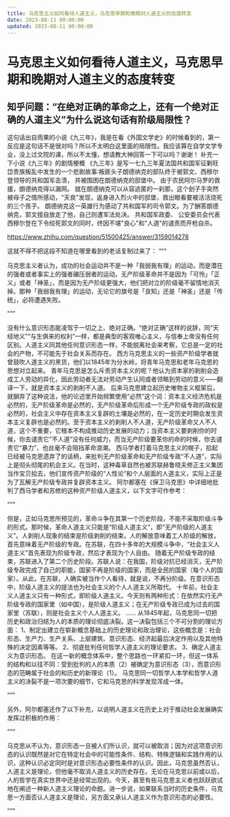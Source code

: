 ```yaml
---
title: 马克思主义如何看待人道主义，马克思早期和晚期对人道主义的态度转变
date: 2023-08-11 00:00:00
updated: 2023-08-11 00:00:00
---
```


# 马克思主义如何看待人道主义，马克思早期和晚期对人道主义的态度转变

## 知乎问题：“在绝对正确的革命之上，还有一个绝对正确的人道主义”为什么说这句话有阶级局限性？
这句话出自雨果的小说《九三年》，我是在看《外国文学史》的时候看到的，第一反应是这句话不是很对吗？所以不太明白这里面的局限性。我应该算在自学文学专业，没上过文院的课，所以不太懂，想请教大神回答一下可以吗？谢谢！
补充一下小说《九三年》的剧情梗概
《九三年》是写一七九三年夏法国共和国军征剿旺岱贵族叛乱中发生的一个悲剧故事∶叛匪头子朗德纳克的部队终于被郭文、西穆尔登领导的共和国军击溃， 并被围困在朗德纳克的邸堡中。 由于农民阿尔马罗的救援，朗德纳克得以漏网。
就在朗德纳克可以从容逃匿的一刹那，这个刽子手突然被母子之情所感动，"天良"发现，返身进入烈火中的邸堡，救出眼看要被活活烧死的三个孩子。
朗德纳克这一英雄行为感动了共和国军的司令郭文。为了酬答朗德纳克，郭文擅自放走了他，自己则遭军法处决。
共和国军政委、 公安委员会代表西穆尔登在下令绞死郭文的同时，终因不堪"良心"和"人道"的谴责而开枪自杀。

https://www.zhihu.com/question/51500425/answer/3159014278

这就不得不把这段不知道在哪里看到的老话复制过来了：
“““

马克思主义者认为，成功的社会运动并不是一种「我弱我有理」的运动，而是潜在的强者或者事实上的强者碾压弱者的运动。无产阶级革命并不是因为「可怜」「正义」或者「神圣」，而是因为无产阶级更强大，他们把对立的阶级毫不留情地消灭掉。那种「我弱我有理」的运动，无论它的旗号是「良知」还是「神圣」还是「传统」，必将遭遇失败。

”””

没有什么意识形态能凌驾于一切之上、绝对正确。“绝对正确”这样的说辞，同“天经地义”“与生俱来的权利”一样，都是典型的客观唯心主义，与信奉上帝没有任何区别。人道主义同其他任何意识形态一样，不能脱离社会来考察，它总是一定的社会的产物，不可能先于社会关系而存在。
西方马克思主义的一些资产阶级学者就曾鼓吹人道主义的黑货，他们以1845年为分水岭，将青年马克思和老年马克思的思想对立起来。
青年马克思是怎么斥责资本主义的呢？他认为资本家的剥削会造成工人劳动的异化，因此劳动者无法对劳动产生认同或者领略到劳动的意义——翻译一下，就是资本主义的剥削不人道。
后来马克思建立起历史唯物主义框架后，就摒弃了这种说法，他的论述里开始频繁使用“必然”这个词：资本主义经济危机是必然的，无产阶级革命是必然的，无产阶级革命后形成一个无产阶级专政的政权是必然的，社会主义中存在资本主义复辟的土壤是必然的，在一定历史时期会发生资本主义复辟也是必然的。至于资本主义的剥削人不人道，无产阶级革命又人不人道，这个不重要，它根本不构成推动历史发展的动力；当资本主义要剥削你的时候，你去谴责它“不人道”没有任何威力，而当无产阶级要革你的命的时候，你去谴责它“暴力”，也丝毫不会阻挡革命浪潮。
西马学者打着马克思主义的幌子，拾起已经被马克思遗弃了的话柄，来批判无产阶级革命和无产阶级专政“不人道”，实际上是彻头彻尾的机会主义。在当时，这种毒草自然也被苏联赫鲁晓夫修正主义集团当作宝贝拾去，他们宣传资产阶级的“人性论”和个人层面的人道主义，实际上正是为了瓦解无产阶级专政并复辟资本主义。
阿尔都塞在《保卫马克思》中详细地批判了西马学者和苏修的这种资产阶级人道主义，以下文字可作参考：

“““

但是，正如马克思所预见的，革命斗争在其第一个历史阶段，不能不采取阶级斗争的形式。那时候，革命人道主义只能是“阶级人道主义”，即“无产阶级的人道主义”。人剥削人现象的结束是阶级剥削的结束。人的解放意味着工人阶级的解放，首先意味着无产阶级的专政。在苏联，在四十多年的大规模斗争中，“社会主义人道主义”首先表现为阶级专政，然后才表现为个人自由。
随着无产阶级专政的结束，苏联进入了第二个历史阶段。苏联人说：在我国，阶级对抗已经消灭，无产阶级专政完成了自己的职能，国家不再是阶级的国家，而是全民的国家（每个人的国家）。从此，在苏联，人确实被当作个人看待，就是说，不再分阶级。在意识形态中，阶级人道主义的提法也为社会主义的个人人道主义所取代。
十年前，社会主义人道主义只有一种形式，即阶级人道主义。今天则有两种形式：在依然实行无产阶级专政的国家里（如中国），是阶级人道主义；在无产阶级专政已成为过去的国家里（苏联），则是社会主义个人人道主义。
……
从1845年起，马克思同一切把历史和政治归结为人的本质的理论彻底决裂。这一决裂包括三个不可分割的理论方面：
1、制定出建立在崭新概念基础上的历史理论和政治理论，这些概念是：社会形态、生产力、生产关系、上层建筑、意识形态、经济起最后决定作用以及其他特殊的决定因素等等。
2、彻底批判任何哲学人道主义的理论要求。
3、确定人道主义为意识形态。
在这一新的概念体系中，整个思路也一环紧扣一环，但这一体系的结构和以往不同：受到批判的人的本质（2）被确定为意识形态（3），而意识形态的范畴属于社会的和历史的新理论（1）。
马克思同一切哲学人本学和哲学人道主义的决裂不是一项次要的细节，它和马克思的科学发现浑成一体。

”””

另外，阿尔都塞还作了以下补充，以说明人道主义在历史上对于推动社会发展确实发挥过积极的作用：

“““

马克思从不认为，意识形态一旦被人们所认识，就可以被取消；因为对这项意识形态的认识既然是对它在特定社会中的可能性条件、结构、特殊逻辑和实践作用的认识，这种认识必定同时是对意识形态必要性条件的认识。因此，马克思虽然否认，人道主义是理论，但他毫不取消人道主义的历史存在。无论在马克思以前或以后，人的哲学在真实世界中还是经常出现的。今天，甚至有些马克思主义者也跃跃欲试地在阐述一种新人道主义理论的命题。进一步说，如果联系当时的历史条件，马克思一方面否认人道主义是理论，另方面又承认人道主义作为意识形态的必要性。

”””
